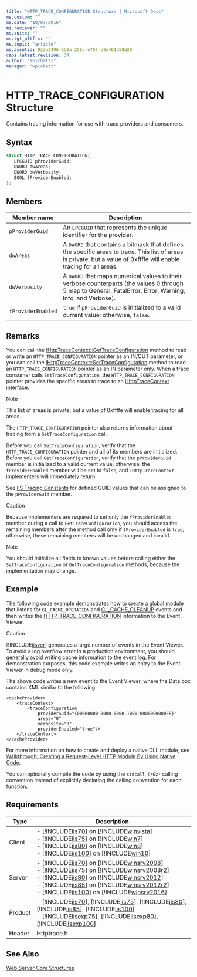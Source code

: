 ```yaml
---
title: "HTTP_TRACE_CONFIGURATION Structure | Microsoft Docs"
ms.custom: ""
ms.date: "10/07/2016"
ms.reviewer: ""
ms.suite: ""
ms.tgt_pltfrm: ""
ms.topic: "article"
ms.assetid: 933a2496-8b0a-256c-e75f-b0a461b58d20
caps.latest.revision: 34
author: "shirhatti"
manager: "wpickett"
---
```

# HTTP_TRACE_CONFIGURATION Structure
Contains tracing information for use with trace providers and consumers.  
  
## Syntax  
  
```cpp  
struct HTTP_TRACE_CONFIGURATION{  
   LPCGUID pProviderGuid;  
   DWORD dwAreas;  
   DWORD dwVerbosity;  
   BOOL fProviderEnabled;  
};  
```  
  
## Members  
  
|Member name|Description|  
|-----------------|-----------------|  
|`pProviderGuid`|An `LPCGUID` that represents the unique identifier for the provider.|  
|`dwAreas`|A `DWORD` that contains a bitmask that defines the specific areas to trace. This list of areas is private, but a value of 0xffffe will enable tracing for all areas.|  
|`dwVerbosity`|A `DWORD` that maps numerical values to their verbose counterparts (the values 0 through 5 map to General, FatalError, Error, Warning, Info, and Verbose).|  
|`fProviderEnabled`|`true` if `pProviderGuid` is initialized to a valid current value; otherwise, `false`.|  
  
## Remarks  
 You can call the [IHttpTraceContext::GetTraceConfiguration](../../../webdevelopment-reference\native-code-api\webdev-native-api-reference/ihttptracecontext-gettraceconfiguration-method.md) method to read or write an `HTTP_TRACE_CONFIGURATION` pointer as an IN/OUT parameter, or you can call the [IHttpTraceContext::SetTraceConfiguration](../../../webdevelopment-reference\native-code-api\webdev-native-api-reference/ihttptracecontext-settraceconfiguration-method.md) method to read an `HTTP_TRACE_CONFIGURATION` pointer as an IN parameter only. When a trace consumer calls `SetTraceConfiguration`, the `HTTP_TRACE_CONFIGURATION` pointer provides the specific areas to trace to an [IHttpTraceContext](../../../webdevelopment-reference\native-code-api\webdev-native-api-reference/ihttptracecontext-interface.md) interface.  
  
> [!NOTE]
>  This list of areas is private, but a value of 0xffffe will enable tracing for all areas.  
  
 The `HTTP_TRACE_CONFIGURATION` pointer also returns information about tracing from a `GetTraceConfiguration` call.  
  
 Before you call `SetTraceConfiguration`, verify that the `HTTP_TRACE_CONFIGURATION` pointer and all of its members are initialized. Before you call `GetTraceConfiguration`, verify that the `pProviderGuid` member is initialized to a valid current value; otherwise, the `fProviderEnabled` member will be set to `false`, and `IHttpTraceContext` implementers will immediately return.  
  
 See [IIS Tracing Constants](../../../webdevelopment-reference\native-code-api\webdev-native-api-reference/tracing-constants.md) for defined GUID values that can be assigned to the `pProviderGuid` member.  
  
> [!CAUTION]
>  Because implementers are required to set only the `fProviderEnabled` member during a call to `GetTraceConfiguration`, you should access the remaining members after the method call only if `fProviderEnabled` is `true`; otherwise, these remaining members will be unchanged and invalid.  
  
> [!NOTE]
>  You should initialize all fields to known values before calling either the `SetTraceConfiguration` or `GetTraceConfiguration` methods, because the implementation may change.  
  
## Example  
 The following code example demonstrates how to create a global module that listens for `GL_CACHE_OPERATION` and [GL_CACHE_CLEANUP](../../../webdevelopment-reference\native-code-api\webdev-native-api-reference/request-processing-constants.md) events and then writes the [HTTP_TRACE_CONFIGURATION](../../../webdevelopment-reference\native-code-api\webdev-native-api-reference/http-trace-configuration-structure.md) information to the Event Viewer.  
  
> [!CAUTION]
>  [!INCLUDE[iisver](../../../wmi-provider/includes/iisver-md.md)] generates a large number of events in the Event Viewer. To avoid a log overflow error in a production environment, you should generally avoid writing cache information to the event log. For demonstration purposes, this code example writes an entry to the Event Viewer in debug mode only.  
  
<!-- TODO: review snippet reference  [!CODE [Structs#1](Structs#1)]  -->  
  
 The above code writes a new event to the Event Viewer, where the Data box contains XML similar to the following.  
  
```  
<cacheProvider>  
    <traceContext>  
        <traceConfiguration   
            providerGuid="{00000000-0000-0000-1B00-0080000000FF}"   
            areas="0"   
            verbosity="0"   
            providerEnabled="true"/>  
    </traceContext>  
</cacheProvider>  
```  
  
 For more information on how to create and deploy a native DLL module, see [Walkthrough: Creating a Request-Level HTTP Module By Using Native Code](../../../webdevelopment-reference\native-code-development-overview\native-code-dev-overview/walkthrough-creating-a-request-level-http-module-by-using-native-code.md).  
  
 You can optionally compile the code by using the `stdcall (/Gz)` calling convention instead of explicitly declaring the calling convention for each function.  
  
## Requirements  
  
|Type|Description|  
|----------|-----------------|  
|Client|-   [!INCLUDE[iis70](../../../wmi-provider/includes/iis70-md.md)] on [!INCLUDE[winvista](../../../wmi-provider/includes/winvista-md.md)]<br />-   [!INCLUDE[iis75](../../../wmi-provider/includes/iis75-md.md)] on [!INCLUDE[win7](../../../wmi-provider/includes/win7-md.md)]<br />-   [!INCLUDE[iis80](../../../wmi-provider/includes/iis80-md.md)] on [!INCLUDE[win8](../../../wmi-provider/includes/win8-md.md)]<br />-   [!INCLUDE[iis100](../../../wmi-provider/includes/iis100-md.md)] on [!INCLUDE[win10](../../../wmi-provider/includes/win10-md.md)]|  
|Server|-   [!INCLUDE[iis70](../../../wmi-provider/includes/iis70-md.md)] on [!INCLUDE[winsrv2008](../../../wmi-provider/includes/winsrv2008-md.md)]<br />-   [!INCLUDE[iis75](../../../wmi-provider/includes/iis75-md.md)] on [!INCLUDE[winsrv2008r2](../../../wmi-provider/includes/winsrv2008r2-md.md)]<br />-   [!INCLUDE[iis80](../../../wmi-provider/includes/iis80-md.md)] on [!INCLUDE[winsrv2012](../../../wmi-provider/includes/winsrv2012-md.md)]<br />-   [!INCLUDE[iis85](../../../wmi-provider/includes/iis85-md.md)] on [!INCLUDE[winsrv2012r2](../../../wmi-provider/includes/winsrv2012r2-md.md)]<br />-   [!INCLUDE[iis100](../../../wmi-provider/includes/iis100-md.md)] on [!INCLUDE[winsrv2016](../../../wmi-provider/includes/winsrv2016-md.md)]|  
|Product|-   [!INCLUDE[iis70](../../../wmi-provider/includes/iis70-md.md)], [!INCLUDE[iis75](../../../wmi-provider/includes/iis75-md.md)], [!INCLUDE[iis80](../../../wmi-provider/includes/iis80-md.md)], [!INCLUDE[iis85](../../../wmi-provider/includes/iis85-md.md)], [!INCLUDE[iis100](../../../wmi-provider/includes/iis100-md.md)]<br />-   [!INCLUDE[iisexp75](../../../webdevelopment-reference\native-code-api\webdev-native-api-reference/includes/iisexp75-md.md)], [!INCLUDE[iisexp80](../../../webdevelopment-reference\native-code-api\webdev-native-api-reference/includes/iisexp80-md.md)], [!INCLUDE[iisexp100](../../../webdevelopment-reference\native-code-api\webdev-native-api-reference/includes/iisexp100-md.md)]|  
|Header|Httptrace.h|  
  
## See Also  
 [Web Server Core Structures](../../../webdevelopment-reference\native-code-api\webdev-native-api-reference/web-server-core-structures.md)